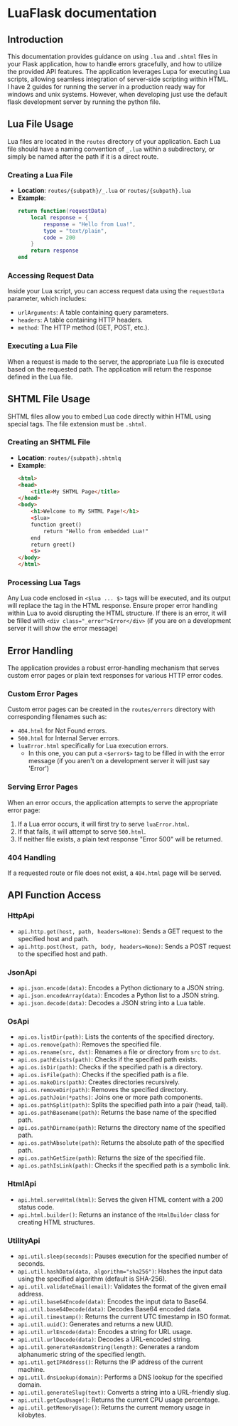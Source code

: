 # LuaFlask documentation

## Introduction

This documentation provides guidance on using `.lua` and `.shtml` files in your Flask application, how to handle errors gracefully, and how to utilize the provided API features. The application leverages Lupa for executing Lua scripts, allowing seamless integration of server-side scripting within HTML. I have 2 guides for running the server in a production ready way for windows and unix systems. However, when developing just use the default flask development server by running the python file.

## Lua File Usage

Lua files are located in the `routes` directory of your application. Each Lua file should have a naming convention of `_.lua` within a subdirectory, or simply be named after the path if it is a direct route.

### Creating a Lua File

- **Location**: `routes/{subpath}/_.lua` or `routes/{subpath}.lua`
- **Example**:
  ```lua
  return function(requestData)
      local response = {
          response = "Hello from Lua!",
          type = "text/plain",
          code = 200
      }
      return response
  end
  ```

### Accessing Request Data

Inside your Lua script, you can access request data using the `requestData` parameter, which includes:

- `urlArguments`: A table containing query parameters.
- `headers`: A table containing HTTP headers.
- `method`: The HTTP method (GET, POST, etc.).

### Executing a Lua File

When a request is made to the server, the appropriate Lua file is executed based on the requested path. The application will return the response defined in the Lua file.

## SHTML File Usage

SHTML files allow you to embed Lua code directly within HTML using special tags. The file extension must be `.shtml`.

### Creating an SHTML File

- **Location**: `routes/{subpath}.shtmlq`
- **Example**:
  ```html
  <html>
  <head>
      <title>My SHTML Page</title>
  </head>
  <body>
      <h1>Welcome to My SHTML Page!</h1>
      <$lua>
      function greet()
          return "Hello from embedded Lua!"
      end
      return greet()
      <$>
  </body>
  </html>
  ```

### Processing Lua Tags

Any Lua code enclosed in `<$lua ... $>` tags will be executed, and its output will replace the tag in the HTML response. Ensure proper error handling within Lua to avoid disrupting the HTML structure. If there is an error, it will be filled with `<div class="_error">Error</div>` (if you are on a development server it will show the error message)


## Error Handling

The application provides a robust error-handling mechanism that serves custom error pages or plain text responses for various HTTP error codes.

### Custom Error Pages

Custom error pages can be created in the `routes/errors` directory with corresponding filenames such as:

- `404.html` for Not Found errors.
- `500.html` for Internal Server errors.
- `luaError.html` specifically for Lua execution errors.
  - In this one, you can put a `<$error$>` tag to be filled in with the error message (if you aren't on a development server it will just say 'Error')

### Serving Error Pages

When an error occurs, the application attempts to serve the appropriate error page:

1. If a Lua error occurs, it will first try to serve `luaError.html`.
2. If that fails, it will attempt to serve `500.html`.
3. If neither file exists, a plain text response "Error 500" will be returned.

### 404 Handling

If a requested route or file does not exist, a `404.html` page will be served.


## API Function Access

### HttpApi

- `api.http.get(host, path, headers=None)`: Sends a GET request to the specified host and path.
- `api.http.post(host, path, body, headers=None)`: Sends a POST request to the specified host and path.

### JsonApi

- `api.json.encode(data)`: Encodes a Python dictionary to a JSON string.
- `api.json.encodeArray(data)`: Encodes a Python list to a JSON string.
- `api.json.decode(data)`: Decodes a JSON string into a Lua table.

### OsApi

- `api.os.listDir(path)`: Lists the contents of the specified directory.
- `api.os.remove(path)`: Removes the specified file.
- `api.os.rename(src, dst)`: Renames a file or directory from `src` to `dst`.
- `api.os.pathExists(path)`: Checks if the specified path exists.
- `api.os.isDir(path)`: Checks if the specified path is a directory.
- `api.os.isFile(path)`: Checks if the specified path is a file.
- `api.os.makeDirs(path)`: Creates directories recursively.
- `api.os.removeDir(path)`: Removes the specified directory.
- `api.os.pathJoin(*paths)`: Joins one or more path components.
- `api.os.pathSplit(path)`: Splits the specified path into a pair (head, tail).
- `api.os.pathBasename(path)`: Returns the base name of the specified path.
- `api.os.pathDirname(path)`: Returns the directory name of the specified path.
- `api.os.pathAbsolute(path)`: Returns the absolute path of the specified path.
- `api.os.pathGetSize(path)`: Returns the size of the specified file.
- `api.os.pathIsLink(path)`: Checks if the specified path is a symbolic link.

### HtmlApi

- `api.html.serveHtml(html)`: Serves the given HTML content with a 200 status code.
- `api.html.builder()`: Returns an instance of the `HtmlBuilder` class for creating HTML structures.

### UtilityApi

- `api.util.sleep(seconds)`: Pauses execution for the specified number of seconds.
- `api.util.hashData(data, algorithm="sha256")`: Hashes the input data using the specified algorithm (default is SHA-256).
- `api.util.validateEmail(email)`: Validates the format of the given email address.
- `api.util.base64Encode(data)`: Encodes the input data to Base64.
- `api.util.base64Decode(data)`: Decodes Base64 encoded data.
- `api.util.timestamp()`: Returns the current UTC timestamp in ISO format.
- `api.util.uuid()`: Generates and returns a new UUID.
- `api.util.urlEncode(data)`: Encodes a string for URL usage.
- `api.util.urlDecode(data)`: Decodes a URL-encoded string.
- `api.util.generateRandomString(length)`: Generates a random alphanumeric string of the specified length.
- `api.util.getIPAddress()`: Returns the IP address of the current machine.
- `api.util.dnsLookup(domain)`: Performs a DNS lookup for the specified domain.
- `api.util.generateSlug(text)`: Converts a string into a URL-friendly slug.
- `api.util.getCpuUsage()`: Returns the current CPU usage percentage.
- `api.util.getMemoryUsage()`: Returns the current memory usage in kilobytes.

